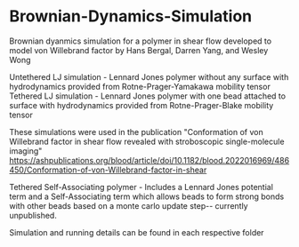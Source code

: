 # Brownian-Dynamics-Simulation

Brownian dyanmics simulation for a polymer in shear flow developed to model von Willebrand factor
by Hans Bergal, Darren Yang, and Wesley Wong

Untethered LJ simulation - Lennard Jones polymer without any surface with hydrodynamics provided from Rotne-Prager-Yamakawa mobility tensor
Tethered LJ simulation - Lennard Jones polymer with one bead attached to surface with hydrodynamics provided from Rotne-Prager-Blake mobility tensor

These simulations were used in the publication "Conformation of von Willebrand factor in shear flow revealed with stroboscopic single-molecule imaging"
https://ashpublications.org/blood/article/doi/10.1182/blood.2022016969/486450/Conformation-of-von-Willebrand-factor-in-shear


Tethered Self-Associating polymer - Includes a Lennard Jones potential term and a Self-Associating term which allows beads to form strong bonds with other beads based on a monte carlo update step-- currently unpublished. 

Simulation and running details can be found in each respective folder
